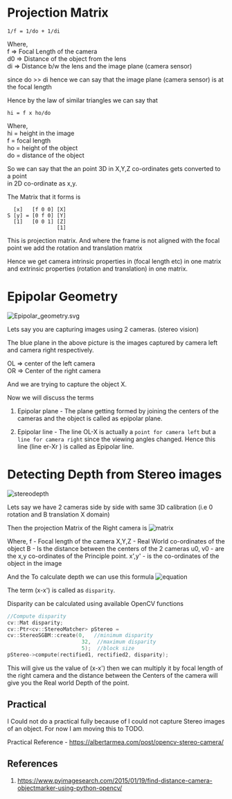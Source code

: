 # Projection Matrix
```
1/f = 1/do + 1/di
```
Where,  
f => Focal Length of the camera   
d0 => Distance of the object from the lens  
di => Distance b/w the lens and the image plane (camera sensor)  

since do >> di hence we can say that the image plane (camera sensor) is at the 
focal length  

Hence by the law of similar triangles we can say that   
```
hi = f x ho/do
```
Where,   
hi = height in the image   
f = focal length   
ho = height of the object   
do = distance of the object   

So we can say that the an point 3D in X,Y,Z co-ordinates gets converted to a point   
in 2D co-ordinate as x,y.  

The Matrix that it forms is 
```
  [x]   [f 0 0] [X]
S [y] = [0 f 0] [Y] 
  [1]   [0 0 1] [Z]
                [1]
```
This is projection matrix. 
And where the frame is not aligned with the focal point we add the rotation and translation matrix

Hence we get camera intrinsic properties in (focal length etc) in one matrix and 
extrinsic properties (rotation and translation) in one matrix.


# Epipolar Geometry 

![Epipolar_geometry.svg](../assets/opencv-img/Epipolar_geometry.svg)

Lets say you are capturing images using 2 cameras. (stereo vision)

The blue plane in the above picture is the images captured by camera left and camera right respectively.

OL => center of the left camera  
OR => Center of the right camera  

And we are trying to capture the object X.

Now we will discuss the terms 
1. Epipolar plane - The plane getting formed by joining the centers of the cameras and the object is called as epipolar plane.

2. Epipolar line - The line OL-X is actually a `point for camera left` but a `line for camera right` since the viewing angles changed. Hence this line (line er-Xr ) is called as Epipolar line.

# Detecting Depth from Stereo images 

![stereodepth](../assets/opencv-img/stereodepth.png)

Lets say we have 2 cameras side by side with same 3D calibration (i.e 0 rotation and B translation X domain) 

Then the projection Matrix of the Right camera is 
![matrix](../assets/opencv-img/matrix.png)  

Where, 
f - Focal length of the camera 
X,Y,Z - Real World co-ordinates of the object
B - Is the distance between the centers of the 2 cameras 
u0, v0 - are the x,y co-ordinates of the Principle point.
x',y' - is the co-ordinates of the object in the image  

And the To calculate depth we can use this formula
![equation](../assets/opencv-img/equation.png)

The term (x-x') is called as `disparity`. 

Disparity can be calculated using available OpenCV functions 
```c
//Compute disparity 
cv::Mat disparity; 
cv::Ptr<cv::StereoMatcher> pStereo =  
cv::StereoSGBM::create(0,   //minimum disparity 
                        32,  //maximum disparity 
                        5);  //block size 
pStereo->compute(rectified1, rectified2, disparity); 
```

This will give us the value of (x-x') then we can multiply it by focal length of the right camera and the distance between the Centers of the camera will give you the Real world Depth of the point.


## Practical 
I Could not do a practical fully because of I could not capture Stereo images of an object. For now I am moving this to TODO.

Practical Reference - https://albertarmea.com/post/opencv-stereo-camera/

## References 
1. https://www.pyimagesearch.com/2015/01/19/find-distance-camera-objectmarker-using-python-opencv/
